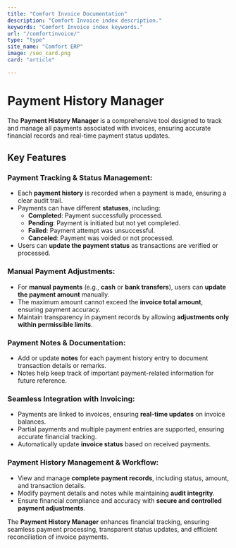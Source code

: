 ```yaml
---
title: "Comfort Invoice Documentation"
description: "Comfort Invoice index description."
keywords: "Comfort Invoice index keywords."
url: "/comfortinvoice/"
type: "type"
site_name: "Comfort ERP"
image: /seo_card.png
card: "article"

---
```


# Payment History Manager

The **Payment History Manager** is a comprehensive tool designed to track and manage all payments associated with invoices, ensuring accurate financial records and real-time payment status updates.

## Key Features ##

### **Payment Tracking & Status Management**:
+ Each **payment history** is recorded when a payment is made, ensuring a clear audit trail.
+ Payments can have different **statuses**, including:
    - **Completed**: Payment successfully processed.
    - **Pending**: Payment is initiated but not yet completed.
    - **Failed**: Payment attempt was unsuccessful.
    - **Canceled**: Payment was voided or not processed.
+ Users can **update the payment status** as transactions are verified or processed.

### **Manual Payment Adjustments**:
+ For **manual payments** (e.g., **cash** or **bank transfers**), users can **update the payment amount** manually.
+ The maximum amount cannot exceed the **invoice total amount**, ensuring payment accuracy.
+ Maintain transparency in payment records by allowing **adjustments only within permissible limits**.

### **Payment Notes & Documentation**:
+ Add or update **notes** for each payment history entry to document transaction details or remarks.
+ Notes help keep track of important payment-related information for future reference.

### **Seamless Integration with Invoicing**:
+ Payments are linked to invoices, ensuring **real-time updates** on invoice balances.
+ Partial payments and multiple payment entries are supported, ensuring accurate financial tracking.
+ Automatically update **invoice status** based on received payments.

### **Payment History Management & Workflow**:
+ View and manage **complete payment records**, including status, amount, and transaction details.
+ Modify payment details and notes while maintaining **audit integrity**.
+ Ensure financial compliance and accuracy with **secure and controlled payment adjustments**.

The **Payment History Manager** enhances financial tracking, ensuring seamless payment processing, transparent status updates, and efficient reconciliation of invoice payments.

